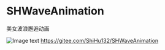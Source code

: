 # SHWaveAnimation
美女波浪邂逅动画

![Image text](https://img-blog.csdnimg.cn/2018112011564948.gif)
https://gitee.com/ShiHu132/SHWaveAnimation
